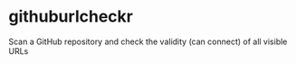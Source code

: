 # githuburlcheckr
Scan a GitHub repository and check the validity (can connect) of all visible URLs
